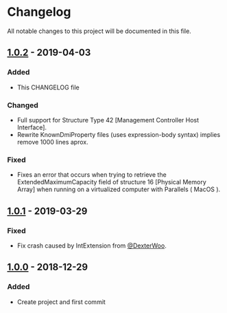 ﻿# Changelog
All notable changes to this project will be documented in this file.

## [1.0.2] - 2019-04-03

### Added
- This CHANGELOG file

### Changed
- Full support for Structure Type 42 [Management Controller Host Interface]. 
- Rewrite KnownDmiProperty files (uses expression-body syntax) implies remove 1000 lines aprox.

### Fixed
- Fixes an error that occurs when trying to retrieve the ExtendedMaximumCapacity field of structure 16 [Physical Memory Array] 
  when running on a virtualized computer with Parallels ( MacOS ).

## [1.0.1] - 2019-03-29
### Fixed
- Fix crash caused by IntExtension from [@DexterWoo](https://github.com/DexterWoo).

## [1.0.0] - 2018-12-29
### Added
- Create project and first commit

[1.0.2]: https://github.com/iAJTin/iSMBIOS/releases/tag/v1.0.2
[1.0.1]: https://github.com/iAJTin/iSMBIOS/releases/tag/v1.0.1
[1.0.0]: https://github.com/iAJTin/iSMBIOS